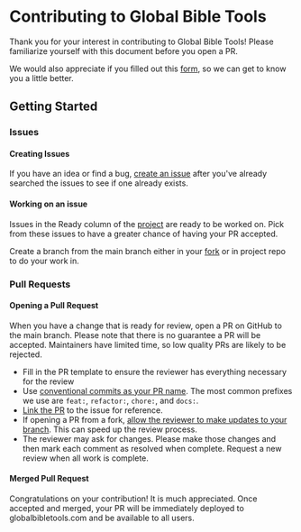 # Contributing to Global Bible Tools

Thank you for your interest in contributing to Global Bible Tools! Please familiarize yourself with this document before you open a PR.

We would also appreciate if you filled out this [form](https://enormous-square-660.notion.site/1468e90207d68038b9e5f22949d40b87?pvs=105), so we can get to know you a little better.

## Getting Started

### Issues

#### Creating Issues
If you have an idea or find a bug, [create an issue](https://github.com/globalbibletools/platform/issues/choose) after you've already searched the issues to see if one already exists.

#### Working on an issue
Issues in the Ready column of the [project](https://github.com/orgs/globalbibletools/projects/1/views/1) are ready to be worked on. Pick from these issues to have a greater chance of having your PR accepted.

Create a branch from the main branch either in your [fork](https://docs.github.com/en/github/getting-started-with-github/fork-a-repo#fork-an-example-repository) or in project repo to do your work in.

### Pull Requests

#### Opening a Pull Request
When you have a change that is ready for review, open a PR on GitHub to the main branch. Please note that there is no guarantee a PR will be accepted. Maintainers have limited time, so low quality PRs are likely to be rejected.

* Fill in the PR template to ensure the reviewer has everything necessary for the review
* Use [conventional commits as your PR name](https://www.conventionalcommits.org/en/v1.0.0/). The most common prefixes we use are `feat:`, `refactor:`, `chore:`, and `docs:`.
* [Link the PR](https://docs.github.com/en/issues/tracking-your-work-with-issues/linking-a-pull-request-to-an-issue) to the issue for reference.
* If opening a PR from a fork, [allow the reviewer to make updates to your branch](https://docs.github.com/en/github/collaborating-with-issues-and-pull-requests/allowing-changes-to-a-pull-request-branch-created-from-a-fork). This can speed up the review process.
* The reviewer may ask for changes. Please make those changes and then mark each comment as resolved when complete. Request a new review when all work is complete.

#### Merged Pull Request
Congratulations on your contribution! It is much appreciated. Once accepted and merged, your PR will be immediately deployed to globalbibletools.com and be available to all users.
